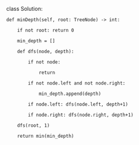 class Solution:

    def minDepth(self, root: TreeNode) -> int:

        if not root: return 0

        min_depth = []

        def dfs(node, depth):

            if not node:

                return

            if not node.left and not node.right:

                min_depth.append(depth)

            if node.left: dfs(node.left, depth+1)

            if node.right: dfs(node.right, depth+1)

        dfs(root, 1)

        return min(min_depth)

